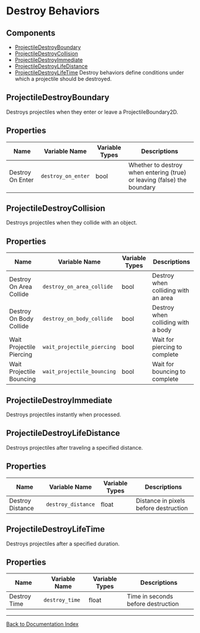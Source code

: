 # Destroy Behaviors
## Components
- [ProjectileDestroyBoundary](#projectiledestroyboundary)
- [ProjectileDestroyCollision](#projectiledestroycollision)
- [ProjectileDestroyImmediate](#projectiledestroyimmediate)
- [ProjectileDestroyLifeDistance](#projectiledestroylifedistance)
- [ProjectileDestroyLifeTime](#projectiledestroylifetime)
Destroy behaviors define conditions under which a projectile should be destroyed.
## ProjectileDestroyBoundary
Destroys projectiles when they enter or leave a ProjectileBoundary2D.
## Properties

| Name | Variable Name | Variable Types | Descriptions |
|------|---------------|----------------|--------------|
| Destroy On Enter | `destroy_on_enter` | bool | Whether to destroy when entering (true) or leaving (false) the boundary |
## ProjectileDestroyCollision
Destroys projectiles when they collide with an object.
## Properties

| Name | Variable Name | Variable Types | Descriptions |
|------|---------------|----------------|--------------|
| Destroy On Area Collide | `destroy_on_area_collide` | bool | Destroy when colliding with an area |
| Destroy On Body Collide | `destroy_on_body_collide` | bool | Destroy when colliding with a body |
| Wait Projectile Piercing | `wait_projectile_piercing` | bool | Wait for piercing to complete |
| Wait Projectile Bouncing | `wait_projectile_bouncing` | bool | Wait for bouncing to complete |
## ProjectileDestroyImmediate
Destroys projectiles instantly when processed.
## ProjectileDestroyLifeDistance
Destroys projectiles after traveling a specified distance.
## Properties

| Name | Variable Name | Variable Types | Descriptions |
|------|---------------|----------------|--------------|
| Destroy Distance | `destroy_distance` | float | Distance in pixels before destruction |
## ProjectileDestroyLifeTime
Destroys projectiles after a specified duration.
## Properties

| Name | Variable Name | Variable Types | Descriptions |
|------|---------------|----------------|--------------|
| Destroy Time | `destroy_time` | float | Time in seconds before destruction |
---
[Back to Documentation Index](_sidebar.md)
